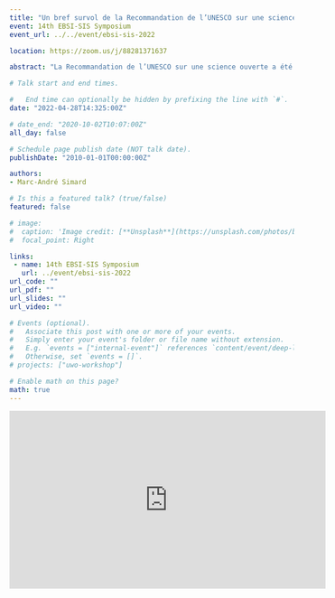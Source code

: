 ```yaml
---
title: "Un bref survol de la Recommandation de l’UNESCO sur une science ouverte"
event: 14th EBSI-SIS Symposium
event_url: ../../event/ebsi-sis-2022

location: https://zoom.us/j/88281371637

abstract: "La Recommandation de l’UNESCO sur une science ouverte a été adoptée par les 193 états membres au cours de la 41e session de la Conférence générale de l’UNESCO en novembre 2021 à la suite d’un processus de consultation multipartite, inclusif et transparent initié lors de la 40e session de la Conférence générale de 2019. L’objectif principal de la Recommandation est de fournir un cadre international pour les politiques et les pratiques de la science ouverte. Plus précisément, la Recommandation vise à fournir une décision universelle et commune des principaux concepts en science ouverte et à établir des valeurs, des principes et des normes pour la science ouverte à l’échelle internationale. Enfin, la Recommandation propose un ensemble d’actions favorisant une mise en place juste et équitable de la science ouverte afin « de ne laisser personne de côté ». Cette présentation vise à discuter des principaux enjeux liés à l’adoption de cette Recommandation. "

# Talk start and end times.

#   End time can optionally be hidden by prefixing the line with `#`.
date: "2022-04-28T14:325:00Z"

# date_end: "2020-10-02T10:07:00Z"
all_day: false

# Schedule page publish date (NOT talk date).
publishDate: "2010-01-01T00:00:00Z"

authors:
- Marc-André Simard

# Is this a featured talk? (true/false)
featured: false

# image:
#  caption: 'Image credit: [**Unsplash**](https://unsplash.com/photos/bzdhc5b3Bxs)'
#  focal_point: Right

links:
 - name: 14th EBSI-SIS Symposium
   url: ../event/ebsi-sis-2022
url_code: ""
url_pdf: ""
url_slides: ""
url_video: ""

# Events (optional).
#   Associate this post with one or more of your events.
#   Simply enter your event's folder or file name without extension.
#   E.g. `events = ["internal-event"]` references `content/event/deep-learning/index.md`.
#   Otherwise, set `events = []`.
# projects: ["uwo-workshop"]

# Enable math on this page?
math: true
---
```

<iframe width="560" height="315" src="https://www.youtube.com/embed/-8yaTXhYopc" title="YouTube video player" frameborder="0" allow="accelerometer; autoplay; clipboard-write; encrypted-media; gyroscope; picture-in-picture" allowfullscreen></iframe>
